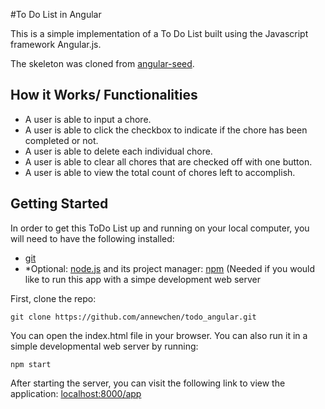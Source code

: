 #To Do List in Angular

<p>This is a simple implementation of a To Do List built using the Javascript framework Angular.js.</p>
<p>The skeleton was cloned from <a href="https://github.com/angular/angular-seed">angular-seed</a>.</p>

## How it Works/ Functionalities
<p>
  <ul>
    <li>A user is able to input a chore.</li>
    <li>A user is able to click the checkbox to indicate if the chore has been completed or not.</li>
    <li>A user is able to delete each individual chore.</li>
    <li>A user is able to clear all chores that are checked off with one button.</li>
    <li>A user is able to view the total count of chores left to accomplish.</li>
  </ul>
</p>

## Getting Started
<p>In order to get this ToDo List up and running on your local computer, you will need to have the following installed:
  <ul>
   <li><a href="http://git-scm.com/">git</a></li>
   <li>*Optional: <a href="https://nodejs.org/en/">node.js</a> and its project manager: <a href="https://www.npmjs.com/">npm</a> (Needed if you would like to run this app with a simpe development web server</li>
  </ul>
</p>
<p>
First, clone the repo:
<pre><code>git clone https://github.com/annewchen/todo_angular.git</code></pre>
You can open the index.html file in your browser. You can also run it in a simple developmental web server by running:
<pre><code>npm start</code></pre>
After starting the server, you can visit the following link to view the application: <a href="http://localhost:8000/app/">localhost:8000/app</a>
</p>

